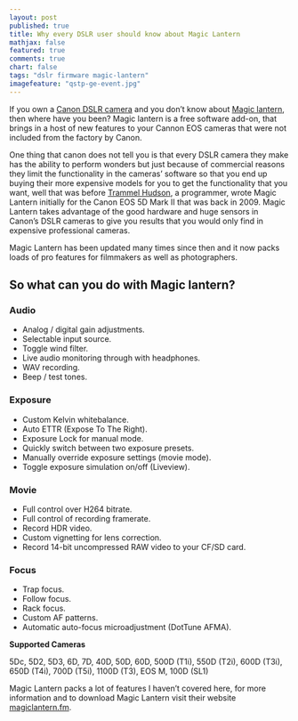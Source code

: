 ```yaml
---
layout: post
published: true
title: Why every DSLR user should know about Magic Lantern
mathjax: false
featured: true
comments: true
chart: false
tags: "dslr firmware magic-lantern"
imagefeature: "qstp-ge-event.jpg"
---
```


If you own a [Canon DSLR camera](http://www.usa.canon.com/cusa/consumer/products/cameras/slr_cameras) and you don’t know about [Magic lantern](http://www.magiclantern.fm/), then where have you been? Magic lantern is a free software add-on, that brings in a host of new features to your Cannon EOS cameras that were not included from the factory by Canon.

One thing that canon does not tell you is that every DSLR camera they make has the ability to perform wonders but just because of commercial reasons they limit the functionality in the cameras’ software so that you end up buying their more expensive models for you to get the functionality that you want, well that was before [Trammel Hudson](http://trmm.net/), a programmer, wrote Magic Lantern initially for the Canon EOS 5D Mark II that was back in 2009. Magic Lantern takes advantage of the good hardware and huge sensors in Canon’s DSLR cameras to give you results that you would only find in expensive professional cameras.

Magic Lantern has been updated many times since then and it now packs loads of pro features for filmmakers as well as photographers.

## So what can you do with Magic lantern?

### Audio

- Analog / digital gain adjustments.
- Selectable input source.
- Toggle wind filter.
- Live audio monitoring through with headphones.
- WAV recording.
- Beep / test tones.

### Exposure

- Custom Kelvin whitebalance.
- Auto ETTR (Expose To The Right).
- Exposure Lock for manual mode.
- Quickly switch between two exposure presets.
- Manually override exposure settings (movie mode).
- Toggle exposure simulation on/off (Liveview).

### Movie

- Full control over H264 bitrate.
- Full control of recording framerate.
- Record HDR video.
- Custom vignetting for lens correction.
- Record 14-bit uncompressed RAW video to your CF/SD card.

### Focus

- Trap focus.
- Follow focus.
- Rack focus.
- Custom AF patterns.
- Automatic auto-focus microadjustment (DotTune AFMA).

**Supported Cameras**

5Dc, 5D2, 5D3, 6D, 7D, 40D, 50D, 60D, 500D (T1i), 550D (T2i), 600D (T3i), 650D (T4i), 700D (T5i), 1100D (T3), EOS M, 100D (SL1)

Magic Lantern packs a lot of features I haven’t covered here, for  more information and to download Magic Lantern visit their website [magiclantern.fm](http://www.magiclantern.fm/).